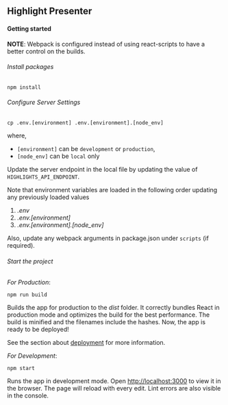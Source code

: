 ## Highlight Presenter

#### Getting started

**NOTE**: Webpack is configured instead of using react-scripts 
to have a better control on the builds.

###### Install packages

```shell
npm install
```

###### Configure Server Settings

```shell
cp .env.[environment] .env.[environment].[node_env]
```

where,
* `[environment]` can be `development` or `production`,
* `[node_env]` can be `local` only

Update the server endpoint in the local file by updating the value of `HIGHLIGHTS_API_ENDPOINT`.

Note that environment variables are loaded in the following order updating any previously loaded values
1. *.env*
1. *.env.[environment]*
1. *.env.[environment].[node_env]*

Also, update any webpack arguments in package.json under `scripts` (if required).

###### Start the project

*For Production*:

```shell
npm run build
```

Builds the app for production to the *dist* folder.
It correctly bundles React in production mode and optimizes the build for the best performance.
The build is minified and the filenames include the hashes.
Now, the app is ready to be deployed!

See the section about [deployment](https://facebook.github.io/create-react-app/docs/deployment) for more information.

*For Development*:

```shell
npm start
```

Runs the app in development mode.
Open [http://localhost:3000](http://localhost:3000) to view it in the browser.
The page will reload with every edit.
Lint errors are also visible in the console.
